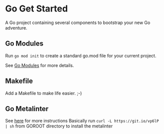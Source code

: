 # Go Get Started
A Go project containing several components to bootstrap your new Go adventure.

## Go Modules
Run `go mod init` to create a standard go.mod file for your current project.

See [Go Modules](Ihttps://golang.org/cmd/go/#hdr-Module_maintenance) for more details.

## Makefile
Add a Makefile to make life easier. ;-)

## Go Metalinter
See [here](https://github.com/alecthomas/gometalinter) for more instructions
Basically run `curl -L https://git.io/vp6lP | sh` from GOROOT directory to install the metalinter
